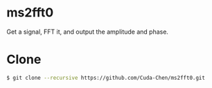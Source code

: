 # ms2fft0
Get a signal, FFT it, and output the amplitude and phase.

# Clone
```bash
$ git clone --recursive https://github.com/Cuda-Chen/ms2fft0.git
```
